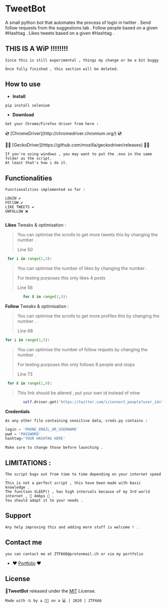 # TweetBot

A small python bot that automates the process of login in twitter .
Send follow requests from the suggestions tab .
Follow people based on a given #Hashtag .
Likes tweets based on a given #Hashtag .


## THIS IS A WiP !!!!!!!!

```
Since this is still experimental , things my change or be a bit buggy .
Once fully finished , this section will be deleted.
```

## How to use

- **Install**

```python
pip install selenium
```

- **Download**

```
Get your Chrome/Firefox driver from here :
```
<p> 💿 [ChromeDriver](http://chromedriver.chromium.org/) 💿 <p>
🦊🦎 [GeckoDriver](https://github.com/mozilla/geckodriver/releases) 🦎🦊


```
If you're using windows , you may want to put the .exe in the same folder as the script.
At least that's how i do it.
```

## Functionalities

```
Functionalities implemented so far :

LOGIN ✔️
FOllOW ✔️
LIKE TWEETS ✔️
UNFOLLOW ❌


```

**Likes**
Tweaks & optimisation :

>  <p>You can optimise the scrolls to get more tweets this by changing the number . </p>
> <p>Line 50</p>

```python
 for i in range(1,3):
```
>  <p>You can optimise the number of likes by changing the number . </p>
>  <p>For testing purposes this only likes 4 posts </p>
> <p>Line 56</p>

```python
        for X in range(1,5):
```


**Follow**
Tweaks & optimisation :

>  <p>You can optimise the scrolls to get more profiles this by changing the number . </p>
> <p>Line 68</p>

```python
for i in range(1,5):
```

>  <p>You can optimise the number of follow requets by changing the number . </p>
>  <p>For testing purposes this only follows 8 people and stops </p>
> <p>Line 73</p>

```python
 for X in range(1,9):
```

>  <p> This link should be altered , put your own id instead of mine </p>
```python
        self.driver.get('https://twitter.com/i/connect_people?user_id=YOUR_PROFILE_ID_GOES_HERE')
```

**Credentials**

```
As any other file containing sensitive data, creds.py contains :
```

```python
login = 'PHONE_EMAIL_OR_USERNAME'
pwd = 'PASSWORD'
hashtag='YOUR HASHTAG HERE'
```

```
Make sure to change those before launching .
```

## LIMITATIONS :

```
The script bugs out from time to time depending on your internet speed .
This is not a perfect script , this have been made with basic knowledge .
The function SLEEP() , has high intervals because of my 3rd world internet , 💛 4mbps 💛 .
You should adapt it to your needs .
```

## Support

```
Any help improving this and adding more stuff is welcome ! .
```

## Contact me

```
you can contact me at ZTF666@protonmail.ch or via my portfolio
```

- **:heart:** [Portfolio](https://ztfportfolio.web.app/) **:heart:**

## License

**🐤TweetBot** released under the [MIT](LICENSE) License.

```
Made with 💘 by a 👨‍💻 on a 💻 | 2020 | ZTF666
``` 